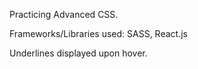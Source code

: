 Practicing Advanced CSS.

Frameworks/Libraries used: SASS, React.js

Underlines displayed upon hover. 
